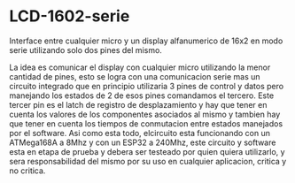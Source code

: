 # LCD-1602-serie
Interface entre cualquier micro y un display alfanumerico de 16x2 en modo serie
utilizando solo dos pines del mismo.

La idea es comunicar el display con cualquier micro utilizando la menor cantidad de pines, esto se logra con una 
comunicacion serie mas un circuito integrado que en principio utilizaria 3 pines de control y datos pero manejando los estados de 
2 de esos pines comandamos el tercero.
Este tercer pin es el latch de registro de desplazamiento y hay que tener en cuenta los valores de los componentes asociados al mismo
y tambien hay que tener en cuenta los tiempos de conmutacion entre estados manejados por el software. Asi como esta todo, elcircuito 
esta funcionando con un ATMega168A a 8Mhz y con un ESP32 a 240Mhz, este circuito y software esta en etapa de prueba  y debera ser testeado
por quien quiera utilizarlo, y sera responsabilidad del mismo por su uso en cualquier aplicacion, critica y no critica.

